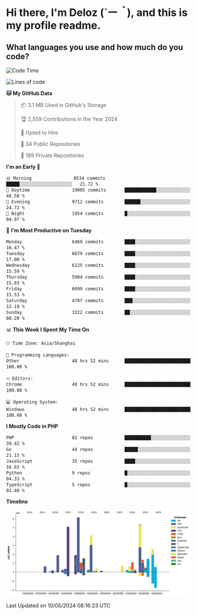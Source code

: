 # **Hi there, I'm Deloz (*´ー｀*), and this is my profile readme.**

## **What languages you use and how much do you code?**

<!--START_SECTION:waka-->
![Code Time](http://img.shields.io/badge/Code%20Time-3%2C951%20hrs%2013%20mins-blue)

![Lines of code](https://img.shields.io/badge/From%20Hello%20World%20I%27ve%20Written-39.3%20million%20lines%20of%20code-blue)

**🐱 My GitHub Data** 

> 📦 3.1 MB Used in GitHub's Storage 
 > 
> 🏆 2,559 Contributions in the Year 2024
 > 
> 💼 Opted to Hire
 > 
> 📜 34 Public Repositories 
 > 
> 🔑 189 Private Repositories 
 > 
**I'm an Early 🐤** 

```text
🌞 Morning                8534 commits        █████░░░░░░░░░░░░░░░░░░░░   21.72 % 
🌆 Daytime                19085 commits       ████████████░░░░░░░░░░░░░   48.58 % 
🌃 Evening                9712 commits        ██████░░░░░░░░░░░░░░░░░░░   24.72 % 
🌙 Night                  1954 commits        █░░░░░░░░░░░░░░░░░░░░░░░░   04.97 % 
```
📅 **I'm Most Productive on Tuesday** 

```text
Monday                   6469 commits        ████░░░░░░░░░░░░░░░░░░░░░   16.47 % 
Tuesday                  6679 commits        ████░░░░░░░░░░░░░░░░░░░░░   17.00 % 
Wednesday                6125 commits        ████░░░░░░░░░░░░░░░░░░░░░   15.59 % 
Thursday                 5904 commits        ████░░░░░░░░░░░░░░░░░░░░░   15.03 % 
Friday                   6099 commits        ████░░░░░░░░░░░░░░░░░░░░░   15.53 % 
Saturday                 4787 commits        ███░░░░░░░░░░░░░░░░░░░░░░   12.19 % 
Sunday                   3222 commits        ██░░░░░░░░░░░░░░░░░░░░░░░   08.20 % 
```


📊 **This Week I Spent My Time On** 

```text
🕑︎ Time Zone: Asia/Shanghai

💬 Programming Languages: 
Other                    48 hrs 52 mins      █████████████████████████   100.00 % 

🔥 Editors: 
Chrome                   48 hrs 52 mins      █████████████████████████   100.00 % 

💻 Operating System: 
Windows                  48 hrs 52 mins      █████████████████████████   100.00 % 
```

**I Mostly Code in PHP** 

```text
PHP                      82 repos            ██████████░░░░░░░░░░░░░░░   39.42 % 
Go                       44 repos            █████░░░░░░░░░░░░░░░░░░░░   21.15 % 
JavaScript               35 repos            ████░░░░░░░░░░░░░░░░░░░░░   16.83 % 
Python                   9 repos             █░░░░░░░░░░░░░░░░░░░░░░░░   04.33 % 
TypeScript               5 repos             █░░░░░░░░░░░░░░░░░░░░░░░░   02.40 % 
```



**Timeline**

![Lines of Code chart](https://raw.githubusercontent.com/deloz/deloz/main/assets/bar_graph.png)


 Last Updated on 10/05/2024 08:16:23 UTC
<!--END_SECTION:waka-->
